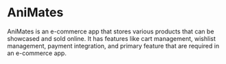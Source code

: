 # AniMates
 AniMates is an e-commerce app that stores various products that can be showcased and sold online. It has features like cart management, wishlist management, payment integration, and primary feature that are required in an e-commerce app.
